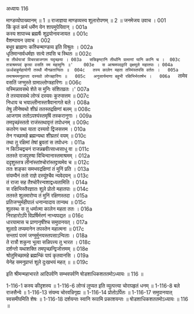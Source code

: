 अध्यायः 116

माण्डव्योपाख्यानम् ॥ 1 ॥ राजाज्ञया माण्डव्यस्य शूलारोपणम् ॥ 2 ॥
जनमेजय उवाच ।	001  
किं कृतं कर्म धर्मेण येन शापमुपेयिवान् ।	001a  
कस्य शापाच्च ब्रह्मर्षेः शूद्रयोनावजायत ॥	001c  
वैशम्पायन उवाच ।	002  
बभूव ब्राह्मणः कश्चिन्माण्डव्य इति विश्रुतः ।	002a  
धृतिमान्सर्वधर्मज्ञः सत्ये तपसि च स्थितः ॥	002c  
`स तीर्थयात्रां विचरन्नाजगाम यदृच्छया ।	003a  
सन्निकृष्टानि तीर्थानि ग्रामाणां यानि कानि च ।	003c  
तत्राश्रमपदं कृत्वा वसति स्म महामुनिः ॥'	003e  
स आश्रमपदद्वारि वृक्षमूले महातपाः ।	004a  
ऊर्ध्वबाहुर्महायोगी तस्थौ मौनव्रतान्वितः ॥	004c  
तस्य कालेन महता तस्मिंस्तपसि वर्ततः ।	005a  
तमाश्रममनुप्राप्ता दस्यवो लोप्त्रहारिणः ॥	005c  
अनुसार्यमाणा बहुभी रक्षिभिर्भरतर्षभ ।	006a  
`तामेव वसतिं जग्मुस्ते ग्रामाल्लोप्त्रहारिणः ॥	006c  
यस्मिन्नावसथे शेते स मुनिः संशितव्रतः ।'	007a  
ते तस्यावसथे लोप्त्रं दस्यवः कुरुसत्तम ॥	007c  
निधाय च भयाल्लीनास्तत्रैवानागते बले ।	008a  
तेषु लीनेष्वथो शीघ्रं ततस्तद्रक्षिणां बलम् ॥	008c  
आजगाम ततोऽपश्यंस्तमृषिं तस्करानुगाः ।	009a  
तमपृच्छंस्ततो राजंस्तथावृत्तं तपोधनम् ॥	009c  
कतरेण पथा याता दस्यवो द्विजसत्तम ।	010a  
तेन गच्छामहे ब्रह्मन्यथा शीघ्रतरं वयम् ॥	010c  
तथा तु रक्षिमां तेषां ब्रुवतां स तपोधनः ।	011a  
न किञ्चिद्वचनं राजन्नब्रवीत्साध्वसाधु वा ॥	011c  
ततस्ते राजपुरुषा विचिन्वानास्तमाश्रमम् ।	012a  
ददृशुस्तत्र लीनांस्तांश्चोरांस्तद्द्रव्यमेव च ॥	012c  
ततः शङ्का समभवद्रक्षिणां तं मुनिं प्रति ।	013a  
संयम्यैनं ततो राज्ञे दस्यूंश्चैव न्यवेदयन् ॥	013c  
तं राजा सह तैश्चोरैरन्वशाद्वध्यतामिति ।	014a  
स रक्षिभिस्तैरज्ञातः शूले प्रोतो महातपाः ॥	014c  
ततस्ते शूलमारोप्य तं मुनिं रक्षिणस्तदा ।	015a  
प्रतिजग्मुर्महीपालं धनान्यादाय तान्यथ ॥	015c  
शूलस्थः स तु धर्मात्मा कालेन महता ततः ।	016a  
निराहारोऽपि विप्रर्षिर्मरणं नाभ्यपद्यत ॥	016c  
धारयामास च प्राणानृषींश्च समुपानयत् ।	017a  
शूलाग्रे तप्यमानेन तपस्तेन महात्मना ॥	017c  
सन्तापं परमं जग्मुर्मुनयस्तपसाऽन्विताः ।	018a  
ते रात्रौ शकुना भूत्वा सन्निपत्त्य तु भारत ।	018c  
दर्शन्तो यथाशक्ति तमपृच्छन्द्विजोत्तमम् ॥	018e  
श्रोतुमिच्छामहे ब्रह्मन्किं पापं कृतवानसि ।	019a  
येनेह समनुप्राप्तं शूले दुःखभयं महत् ॥ ॥	019c  

इति श्रीमन्महाभारते आदिपर्वणि सम्भवपर्वणि षोडशाधिकशततमोऽध्यायः ॥ 116 ॥

1-116-1 कस्य कीदृशस्य ॥ 1-116-6 लोप्त्रं लुप्यत इति व्युत्पत्त्या चोरापहृतं धनम् ॥ 1-116-8 बले राजसैन्ये ॥ 1-116-13 संयम्य चोरवन्निगृह्य ॥ 1-116-14 प्रोतोऽर्पितः ॥ 1-116-17 समुपानयात् स्वसमीपमिति शेषः ॥ 1-116-18 दर्शयन्तः स्वानि रूपामि प्रकाशयन्तः ॥ षोडशाधिकशततमोऽध्यायः ॥ 116 ॥
